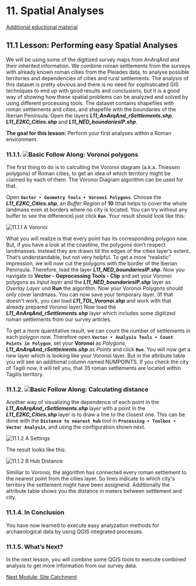 # 11. Spatial Analyses 

[Additional eductional material](https://drive.google.com/drive/u/0/folders/1TlY94HJwXmGcOgy9lpTi1D61IobiqIJx?ths=true)

## 11.1 Lesson: Performing easy Spatial Analyses
We will be using some of the digitized survey maps from AnArqAnd and their inherited information. We combine roman settlements from the surveys with already known roman cities from the Pleiades data, to analyse possible territories and dependencies of cities and rural settlements. The analysis of this dataset is pretty obvious and there is no need for sophisticated GIS techniques to end up with good results and conclusions, but it is a good way of showing how these spatial problems can be analyzed and solved by using different processing tools.
The dataset contains shapefiles with roman settlements and cities, and shapefile with the boundaries of the Iberian Peninsula. Open the layers **_L11_AnArqAnd_rSettlements.shp_**, **_L11_E2KC_Cities.shp_** and **_L11_NED_boundariesIP.shp_**.

**The goal for this lesson:** Perform your first analyses within a Roman environment.
 

### 11.1.1. ![Basic](https://github.com/Toletum-Network/AutumnSchool_2020/blob/master/Icons/basic.png) Follow Along: Voronoi polygons
The first thing to do is to calculting the Voronoi diagram (a.k.a. Thiessen polygons) of Roman cities, to get an idea of which territory might be claimed by each of them. The Voronoi Diagram algorithm can be used for that.
 

Open **``Vector ‣ Geometry Tools ‣ Voronoi Polygons``**. Choose the **_L11_E2KC_Cities.shp_**, an *Buffer Region* of **10** (that helps to cover the whole landmass even at borders where no city is located. You can try without any buffer to see the difference)  just click **``Run``**. Your result should look like this:

![11.1.1 A Voronoi](https://github.com/Toletum-Network/AutumnSchool_2020/blob/master/Screenshots/11.1.1%20A%20Voronoi.png)
 
What you will realize is that every point has its corresponding polygon now. But, if you have a look at the coastline, the polygons don’t respect landmasses. Instead they are drawn till the edges of the cities layer’s extent. That’s understandable, but not very helpful. To get a more “realistic” impression, we will now cut the polygons with the border of the Iberian Peninsula.
Therefore, load the layer **_L11_NED_boundariesIP.shp_**. Now you navigate to **Vector ‣ Geprocessing Tools ‣ Clip** and set your Voronoi polygons as *Input layer* and the **_L11_NED_boundariesIP.shp_** layer as *Overlay Layer* und **Run** the algorithm. Now your Voronoi Polygons should only cover landmass. You can now save your temporary layer. (If that doesn't work, you can load **_L11_TOL_Voronoi.shp_** and work with that already prepared Voronoi layer)
Now load the **_L11_AnArqAnd_rSettlements.shp_** layer which includes some digitized roman settlements from our survey articles.

To get a more quantitative result, we can count the number of settlements in each polygon now. Therefore open **``Vector ‣ Analysis Tools ‣ Count Points in Polygon``**, set your **Voronoi** as *Polygons*, **_L11_AnArqAnd_rSettlements.shp_** as *Points* and click **``Run``**. You will now get a new layer which is looking like your Voronoi layer. But in the attribute table you will see an additional column named NUMPOINTS. If you check the city of Tagili now, it will tell you, that 35 roman settlements are located within Tagilis territory.
 

### 11.1.2. ![Basic](https://github.com/Toletum-Network/AutumnSchool_2020/blob/master/Icons/basic.png)  Follow Along: Calculating distance 

Another way of visualizing the dependence of each point in the **_L11_AnArqAnd_rSettlements.shp_** layer with a point in the **_L11_E2KC_Cities.shp_** layer is to draw a line to the closest one. This can be done with the **``Distance to nearest hub``** tool in **``Processing ‣ Toolbox ‣ Vector Analysis``**, and using the configuration shown next.

![11.1.2 A Settings](https://github.com/Toletum-Network/AutumnSchool_2020/blob/master/Screenshots/11.1.2%20A%20Settings.png)
 
The result looks like this:

![11.1.2 B Hub Distance](https://github.com/Toletum-Network/AutumnSchool_2020/blob/master/Screenshots/11.1.2%20B%20Hub%20Distance.png)


Similiar to Voronoi, the algorithm has connected every roman settlement to the nearest point from the cities layer. So lines indicate to which city's territory the settlement might have been assignend. Additionally the attribute table shows you the distance in meters between settlement and city.  

### 11.1.4. In Conclusion
You have now learned to execute easy analyzation methods for archaeological data by using QGIS integrated processes.

### 11.1.5. What’s Next?
In the next lesson, you will combine some QGIS tools to execute combined analysis to get more information from our survey data.

[Next Module: Site Catchment](https://github.com/Toletum-Network/AutumnSchool_2020/blob/master/Training_Manual/12.%20Module:_Site_Catchment.md)

